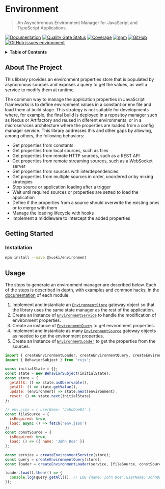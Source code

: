 # Environment

> An Asynchronous Environment Manager for JavaScript and TypeScript Applications.

[![Documentation](https://img.shields.io/badge/docs-wip-orange?style=flat-square)](https://ricardojbarrios.github.io/kuoki/environment/) [![Quality Gate Status](https://img.shields.io/sonar/quality_gate/kuoki-environment?logo=sonar&server=https%3A%2F%2Fsonarcloud.io&style=flat-square)](https://sonarcloud.io/project/overview?id=kuoki-environment) [![Coverage](https://img.shields.io/sonar/coverage/kuoki-environment/master?server=https%3A%2F%2Fsonarcloud.io&style=flat-square)](https://ricardojbarrios.github.io/kuoki/environment/coverage/) [![npm](https://img.shields.io/npm/v/@kuoki/environment?style=flat-square)](https://www.npmjs.com/package/@kuoki/environment) [![GitHub](https://img.shields.io/github/license/ricardojbarrios/kuoki?style=flat-square)](https://github.com/RicardoJBarrios/kuoki/blob/main/LICENSE.md) [![GitHub issues environment](https://img.shields.io/github/issues/ricardojbarrios/kuoki/environment?label=issues&style=flat-square)](https://github.com/RicardoJBarrios/kuoki/labels/environment)

<details>
  <summary><strong>Table of Contents</strong></summary>
  <ol>
    <li><a href="#about-the-project">About The Project</a></li>
    <li><a href="#getting-started">Getting Started</a></li>
    <li><a href="#usage">Usage</a></li>
  </ol>
</details>

## About The Project

This library provides an environment properties store that is populated by asyncronous sources and exposes a query to get the values, as well a service to modify them at runtime.

The common way to manage the application properties in JavaScript frameworks is to define environment values in a constant or env file and load them at build stage. This strategy is not suitable for developments where, for example, the final build is deployed in a repositoy manager such as Nexus or Artifactory and reused in diferent environments, or in a microservices architecture where the properties are loaded from a config manager service. This library addresses this and other gaps by allowing, among others, the following behaviors:

- Get properties from constants
- Get properties from local sources, such as files
- Get properties from remote HTTP sources, such as a REST API
- Get properties from remote streaming sources, such as a WebSocket server
- Get properties from sources with interdependencies
- Get properties from multiple sources in order, unordered or by mixing strategies
- Stop source or application loading after a trigger
- Wait until required sources or properties are setted to load the application
- Define if the properties from a source should overwrite the existing ones or to merge with them
- Manage the loading lifecycle with hooks
- Implement a middleware to intercept the added properties

## Getting Started

### Installation

```sh
npm install --save @kuoki/environment
```

## Usage

The steps to generate an environment manager are described below. Each of the steps is described in depth, with examples and common hacks, in the [documentation](https://ricardojbarrios.github.io/kuoki/environment/) of each module.

1. Implement and instantiate an [`EnvironmentStore`](https://ricardojbarrios.github.io/kuoki/environment/modules/EnvironmentStore.html) gateway object so that the library uses the same state manager as the rest of the application.
1. Create an instance of [`EnvironmentService`](https://ricardojbarrios.github.io/kuoki/environment/modules/EnvironmentService.html) to handle the modification of environment properties.
1. Create an instance of [`EnvironmentQuery`](https://ricardojbarrios.github.io/kuoki/environment/modules/EnvironmentQuery.html) to get environment properties.
1. Implement and instantiate as many [`EnvironmentSource`](https://ricardojbarrios.github.io/kuoki/environment/modules/EnvironmentSource.html) gateway objects as needed to get the environment properties.
1. Create an instance of [`EnvironmentLoader`](https://ricardojbarrios.github.io/kuoki/environment/modules/EnvironmentLoader.html) to get the properties from the sources.

```js
import { createEnvironmentLoader, createEnvironmentQuery, createEnvironmentService } from '@kuoki/environment';
import { BehaviorSubject } from 'rxjs';

const initialState = {};
const state = new BehaviorSubject(initialState);
const store = {
  getAll$: () => state.asObservable(),
  getAll: () => state.getValue(),
  update: (environment) => state.next(environment),
  reset: () => state.next(initialState)
};

// env.json = { userName: 'JohnDoe01' }
const fileSource = {
  isRequired: true,
  load: async () => fetch('env.json')
};
const constSource = {
  isRequired: true,
  load: () => [{ name: 'John Doe' }]
};

const service = createEnvironmentService(store);
const query = createEnvironmentQuery(store);
const loader = createEnvironmentLoader(service, [fileSource, constSource]);

loader.load().then(() => {
  console.log(query.getAll()); // LOG {name:'John Doe',userName:'JohnDoe01'}
});
```
